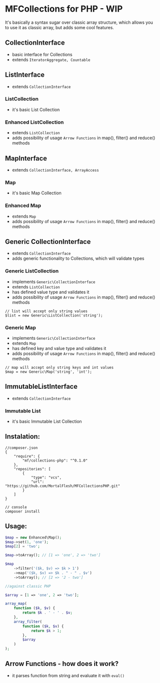# MFCollections for PHP - WIP
It's basically a syntax sugar over classic array structure, which allows you to use it as classic array, but adds some cool features.

## CollectionInterface
- basic interface for Collections
- extends `IteratorAggregate, Countable`


## ListInterface
- extends `CollectionInterface`

### ListCollection
- it's basic List Collection

### Enhanced ListCollection
- extends `ListCollection`
- adds possibility of usage `Arrow Functions` in map(), filter() and reduce() methods


## MapInterface
- extends `CollectionInterface, ArrayAccess`

### Map
- it's basic Map Collection

### Enhanced Map
- extends `Map`
- adds possibility of usage `Arrow Functions` in map(), filter() and reduce() methods


## Generic CollectionInterface
- extends `CollectionInterface`
- adds generic functionality to Collections, which will validate types

### Generic ListCollection
- implements `Generic\CollectionInterface`
- extends `ListCollection`
- has defined value type and validates it
- adds possibility of usage `Arrow Functions` in map(), filter() and reduce() methods
```
// list will accept only string values
$list = new Generic\ListCollection('string');
```

### Generic Map
- implements `Generic\CollectionInterface`
- extends `Map`
- has defined key and value type and validates it
- adds possibility of usage `Arrow Functions` in map(), filter() and reduce() methods
```
// map will accept only string keys and int values
$map = new Generic\Map('string', 'int');
```


## ImmutableListInterface
- extends `CollectionInterface`

### Immutable List
- it's basic Immutable List Collection


## Instalation:
```
//composer.json
{
    "require": {
        "mf/collections-php": "^0.1.0"
    },
    "repositories": [
        {
            "type": "vcs",
            "url":  "https://github.com/MortalFlesh/MFCollectionsPHP.git"
        }
    ]
}

// console
composer install
```


## Usage:
```php
$map = new Enhanced\Map();
$map->set(1, 'one');
$map[2] = 'two';

$map->toArray(); // [1 => 'one', 2 => 'two']

$map
    ->filter('($k, $v) => $k > 1')
    ->map('($k, $v) => $k . " - " . $v')
    ->toArray(); // [2 => '2 - two']

//against classic PHP

$array = [1 => 'one', 2 => 'two'];

array_map(
    function ($k, $v) {
        return $k . ' - ' . $v;
    }, 
    array_filter(
        function ($k, $v) {
            return $k > 1;
        },
        $array
    )
);
```


## Arrow Functions - how does it work?
- it parses function from string and evaluate it with `eval()`
